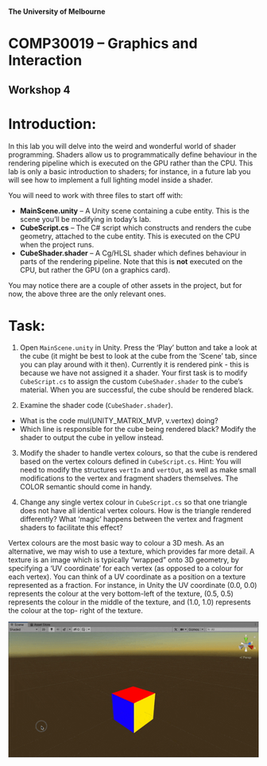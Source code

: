 **The University of Melbourne**
# COMP30019 – Graphics and Interaction

## Workshop 4


# Introduction:

In this lab you will delve into the weird and wonderful world of shader programming. Shaders allow us to programmatically define behaviour in the rendering pipeline which is executed on the GPU rather than the CPU. This lab is only a basic introduction to shaders; for instance, in a future lab you will see how to implement a full lighting model inside a shader.

You will need to work with three files to start off with:
* **MainScene.unity** – A Unity scene containing a cube entity. This is the scene you’ll be modifying in today’s lab.
* **CubeScript.cs** – The C# script which constructs and renders the cube geometry, attached to the cube entity. This is executed on the CPU when the project runs.
* **CubeShader.shader** – A Cg/HLSL shader which defines behaviour in parts of the rendering pipeline. Note that this is **not** executed on the CPU, but rather the GPU (on a graphics card).

You may notice there are a couple of other assets in the project, but for now, the above three are the only relevant ones.

# Task:

1. Open `MainScene.unity` in Unity. Press the ‘Play’ button and take a look at the cube (it might be best to look at the cube from the ‘Scene’ tab, since you can play around with it then). Currently it is rendered pink - this is because we have not assigned it a shader. Your first task is to modify `CubeScript.cs` to assign the custom `CubeShader.shader` to the cube’s material. When you are successful, the cube should be rendered black.

2. Examine the shader code (`CubeShader.shader`).
* What is the code mul(UNITY_MATRIX_MVP, v.vertex) doing?
* Which line is responsible for the cube being rendered black? Modify the shader to
output the cube in yellow instead.

3. Modify the shader to handle vertex colours, so that the cube is rendered based on the vertex
colours defined in `CubeScript.cs`. Hint: You will need to modify the structures `vertIn` and `vertOut`, as well as make small modifications to the vertex and fragment shaders themselves. The COLOR semantic should come in handy.

4. Change any single vertex colour in `CubeScript.cs` so that one triangle does not have all identical vertex colours. How is the triangle rendered differently? What ‘magic’ happens between the vertex and fragment shaders to facilitate this effect?


Vertex colours are the most basic way to colour a 3D mesh. As an alternative, we may wish to use a texture, which provides far more detail. A texture is an image which is typically “wrapped” onto 3D geometry, by specifying a ‘UV coordinate’ for each vertex (as opposed to a colour for each vertex). You can think of a UV coordinate as a position on a texture represented as a fraction. For instance, in Unity the UV coordinate (0.0, 0.0) represents the colour at the very bottom-left of the texture, (0.5, 0.5) represents the colour in the middle of the texture, and (1.0, 1.0) represents the colour at the top- right of the texture.

<p align="center">
  <img src="Gifs/2-Cube.gif">
</p>

